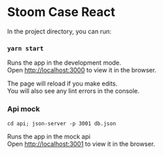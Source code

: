 # Stoom Case React

In the project directory, you can run:

### `yarn start`

Runs the app in the development mode.<br />
Open [http://localhost:3000](http://localhost:3000) to view it in the browser.

The page will reload if you make edits.<br />
You will also see any lint errors in the console.

### Api mock

```
cd api; json-server -p 3001 db.json
```

Runs the app in the mock api<br />
Open [http://localhost:3001](http://localhost:3001) to view it in the browser.
